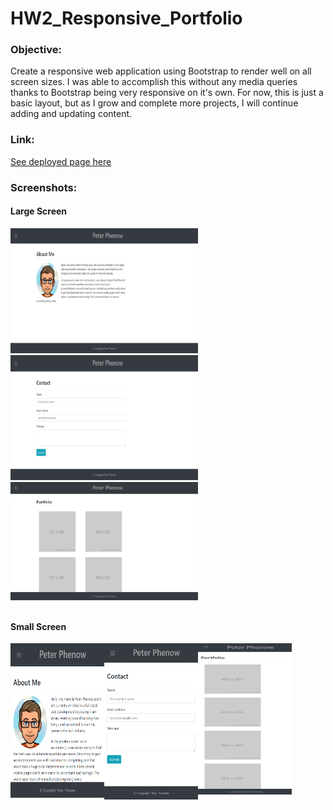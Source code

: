 # HW2_Responsive_Portfolio

### **Objective:**

Create a responsive web application using Bootstrap to render well on all screen sizes. I was able to accomplish this without any media queries thanks to Bootstrap being very responsive on it's own. For now, this is just a basic layout, but as I grow and complete more projects, I will continue adding and updating content.

### **Link:**

[See deployed page here](https://phenom708.github.io/HW2_Responsive_Portfolio/)

### **Screenshots:**

#### Large Screen

<img src="./assets/images/aboutMe_lg_screen.png" alt="About Me page on large screen" width="300" height="200"><img src="./assets/images/contact_lg_screen.png" alt="Contact page on large screen" width="300" height="200"><img src="./assets/images/portfolio_lg_screen.png" alt="Portfolio page on large screen" width="300" height="200">

#### Small Screen

<img src="./assets/images/aboutMe_sm_screen.png" alt="About Me page on small screen" width="150" height="250"><img src="./assets/images/contact_sm_screen.png" alt="Contact page on small screen" width="150" height="250"><img src="./assets/images/portfolio_sm_screen.png" alt="Portfolio page on small screen" width="150" height="250">
